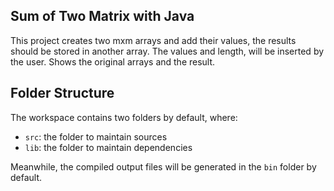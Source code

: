 ## Sum of Two Matrix with Java

This project creates two mxm arrays and add their values, the results should be stored in another array. The values and length, will be inserted by the user. Shows the original arrays and the result.

## Folder Structure

The workspace contains two folders by default, where:

- `src`: the folder to maintain sources
- `lib`: the folder to maintain dependencies

Meanwhile, the compiled output files will be generated in the `bin` folder by default.

